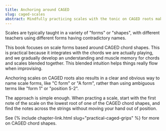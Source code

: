 ```yaml
---
title: Anchoring around CAGED
slug: caged-scales
abstract: Mindfully practicing scales with the tonic on CAGED roots makes everything start to flow. 
---
```



Scales are typically taught in a variety of "forms" or "shapes",
with different teachers using different forms having contradictory names.

This book focuses on scale forms based around CAGED chord shapes.
This is practical because it integrates with the chords we are actually playing,
and we gradually develop an understanding and muscle memory for chords and scales blended together.
This blended intuition helps things really flow when improvising.

Anchoring scales on CAGED roots also results in a clear and obvious way to name scale forms,
like "C form" or "A form",
rather than using ambiguous terms like "form 1" or "position 5-2".

The approach is simple enough. 
When practing a scale,
start with the first note of the scale on the lowest root of one of the CAGED chord shapes,
and find the notes across the strings without moving your hand out of position.

See {% include chapter-link.html slug="practical-caged-grips" %} for more on CAGED chord shapes. 

